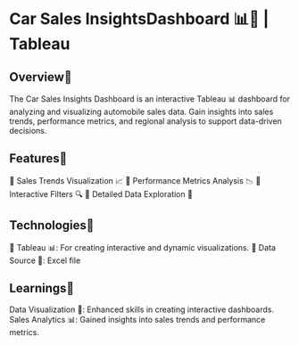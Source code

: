 # Car Sales InsightsDashboard 📊🚗 | Tableau

## Overview🔆

The Car Sales Insights Dashboard is an interactive Tableau 📊 dashboard for analyzing and visualizing automobile sales data. Gain insights into sales trends, performance metrics, and regional analysis to support data-driven decisions.

## Features🔅

🔺 Sales Trends Visualization 📈
🔺 Performance Metrics Analysis 📉
🔺 Interactive Filters 🔍
🔺 Detailed Data Exploration 🔎


## Technologies🔆

🔹 Tableau 📊: For creating interactive and dynamic visualizations.
🔹 Data Source 📂: Excel file

## Learnings🔅

Data Visualization 🎨: Enhanced skills in creating interactive dashboards.
Sales Analytics 📊: Gained insights into sales trends and performance metrics.
